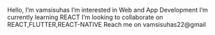 Hello, I’m vamsisuhas
I’m interested in Web and App Development
I’m currently learning REACT
I’m looking to collaborate on REACT,FLUTTER,REACT-NATIVE
Reach me on vamsisuhas22@gmail

<!---
vamsisuhas/vamsisuhas is a ✨ special ✨ repository because its `README.md` (this file) appears on your GitHub profile.
You can click the Preview link to take a look at your changes.
--->
